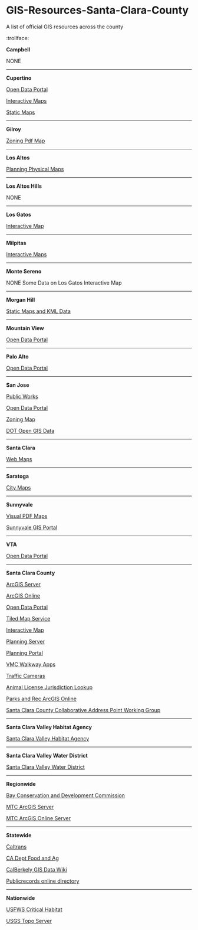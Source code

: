 # GIS-Resources-Santa-Clara-County
A list of official GIS resources across the county

:trollface:


**Campbell**

NONE

---

**Cupertino**

[Open Data Portal](http://gis.cupertino.opendata.arcgis.com/)

[Interactive Maps](https://gis.cupertino.org/webapps/)

[Static Maps](https://gis.cupertino.org/staticmaps/)

---

**Gilroy**

[Zoning Pdf Map](http://www.gilroyedc.org/pdf/ZoningMap.pdf)

---

**Los Altos**

[Planning Physical Maps](http://www.losaltosca.gov/communitydevelopment/page/adopted-plans)

---

**Los Altos Hills**

NONE

---

**Los Gatos**

[Interactive Map](http://www.losgatosca.gov/map)

---

**Milpitas**

[Interactive Maps](http://www.ci.milpitas.ca.gov/milpitas/departments/information-services/geographic-information/)

---

**Monte Sereno**

NONE
Some Data on Los Gatos Interactive Map

---

**Morgan Hill**

[Static Maps and KML Data](http://www.morgan-hill.ca.gov/657/Maps)

---

**Mountain View**

[Open Data Portal](http://data.mountainview.opendata.arcgis.com/datasets?sort_by=updated_at)

---

**Palo Alto**

[Open Data Portal](http://data.cityofpaloalto.org/dashboards/7576/palo-alto-gis-data/)

---

**San Jose**

[Public Works](http://www.sanjoseca.gov/index.aspx?NID=3308)

[Open Data Portal](http://data.sanjoseca.gov/home)

[Zoning Map](http://www.sanjoseca.gov/index.aspx?nid=2037)

[DOT Open GIS Data](http://gisdata.csjdotgis.opendata.arcgis.com/datasets)

---

**Santa Clara**

[Web Maps](http://santaclaraca.gov/residents/maps)

---

**Saratoga**

[City Maps](http://www.saratoga.ca.us/about/city_maps/)

---

**Sunnyvale**

[Visual PDF Maps](http://sunnyvale.ca.gov/Departments/CommunityDevelopment/MapsandData.aspx)

[Sunnyvale GIS Portal](http://gis.sunnyvale.ca.gov/gallery/)

---

**VTA**

[Open Data Portal](https://github.com/vta/GIS-Resources-Santa-Clara-County)

---

**Santa Clara County**

[ArcGIS Server](https://www.sccgov.org/gis/rest/services)

[ArcGIS Online](http://services.arcgis.com/NkcnS0qk4w2wasOJ/arcgis/rest/services/)

[Open Data Portal](http://prod.sccgov.opendata.arcgis.com/)

[Tiled Map Service](http://tiles.arcgis.com/tiles/NkcnS0qk4w2wasOJ/arcgis/rest/services/)

[Interactive Map](https://www.sccgov.org/gis/giswelcome/)

[Planning Server](http://services2.arcgis.com/tcv2cMrq63AgvbHF/ArcGIS/rest/services)

[Planning Portal](http://gisdata.sccplanning.opendata.arcgis.com/)

[VMC Walkway Apps](https://www.scvmc.org/patients/Pages/Campus-Walk-Me-App.aspx)

[Traffic Cameras](https://www.sccgov.org/sites/scc/Pages/SCC-Live-Traffic.aspx)

[Animal License Jurisdiction Lookup](https://www.sccgov.org/sites/acc/licenseapet/Pages/default.aspx)

[Parks and Rec ArcGIS Online](http://sccparks.maps.arcgis.com/home/index.html)

[Santa Clara County Collaborative Address Point Working Group](http://sccgov.maps.arcgis.com/home/group.html?id=12035bae10f242a58e46c433ebfe4b69)

---

**Santa Clara Valley Habitat Agency**

[Santa Clara Valley Habitat Agency](http://scv-habitatagency.org/193/GIS-Data-Key-Maps)

---

**Santa Clara Valley Water District**

[Santa Clara Valley Water District](http://www.valleywater.org/services/GIS.aspx)

---

**Regionwide**

[Bay Conservation and Development Commission](http://goo.gl/yeoDO7)

[MTC ArcGIS Server](http://gis.mtc.ca.gov/mtc/rest/services)

[MTC ArcGIS Online Server](https://services3.arcgis.com/i2dkYWmb4wHvYPda/arcgis/rest/services/)

---

**Statewide**

[Caltrans](http://www.dot.ca.gov/hq/tsip/gis/datalibrary/)

[CA Dept Food and Ag](http://gis.cdfa.ca.gov/ArcGIS/rest/services)

[CalBerkely GIS Data Wiki](http://www.lib.berkeley.edu/wikis/EART_wiki/index.php?n=Main.GISDataSources)

[Publicrecords online directory](http://publicrecords.onlinesearches.com/California-GIS-and-Mapping.htm)

---

**Nationwide**

[USFWS Critical Habitat](http://ecos.fws.gov/arcgis/rest/services/crithab/usfwsCriticalHabitat/MapServer)

[USGS Topo Server](http://services.nationalmap.gov/arcgis/rest/services/USGSTopoLarge/MapServer)
